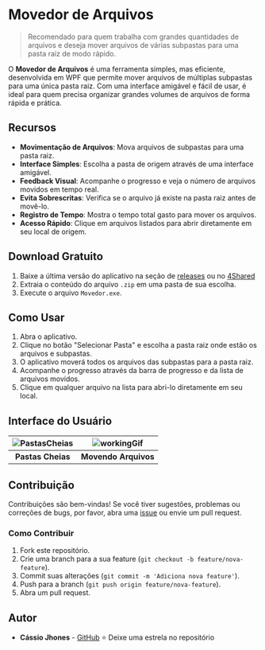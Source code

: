 # Movedor de Arquivos
> Recomendado para quem trabalha com grandes quantidades de arquivos e deseja mover arquivos de várias subpastas para uma pasta raiz de modo rápido.

O **Movedor de Arquivos** é uma ferramenta simples, mas eficiente, desenvolvida em WPF que permite mover arquivos de múltiplas subpastas para uma única pasta raiz. Com uma interface amigável e fácil de usar, é ideal para quem precisa organizar grandes volumes de arquivos de forma rápida e prática.

## Recursos

- **Movimentação de Arquivos**: Mova arquivos de subpastas para uma pasta raiz.
- **Interface Simples**: Escolha a pasta de origem através de uma interface amigável.
- **Feedback Visual**: Acompanhe o progresso e veja o número de arquivos movidos em tempo real.
- **Evita Sobrescritas**: Verifica se o arquivo já existe na pasta raiz antes de movê-lo.
- **Registro de Tempo**: Mostra o tempo total gasto para mover os arquivos.
- **Acesso Rápido**: Clique em arquivos listados para abrir diretamente em seu local de origem.

## Download Gratuito

1. Baixe a última versão do aplicativo na seção de [releases](https://github.com/CassioJhones/Movedor/releases) ou no [4Shared](https://www.4shared.com/file/Fr8awKdYjq/Movedor.html)
2. Extraia o conteúdo do arquivo `.zip` em uma pasta de sua escolha.
3. Execute o arquivo `Movedor.exe`.

## Como Usar

1. Abra o aplicativo.
2. Clique no botão "Selecionar Pasta" e escolha a pasta raiz onde estão os arquivos e subpastas.
3. O aplicativo moverá todos os arquivos das subpastas para a pasta raiz.
4. Acompanhe o progresso através da barra de progresso e da lista de arquivos movidos.
5. Clique em qualquer arquivo na lista para abri-lo diretamente em seu local.

## Interface do Usuário

| ![PastasCheias](https://github.com/user-attachments/assets/8df3d8d1-4761-416b-b9a1-82e7cbec45bc) | ![workingGif](https://github.com/user-attachments/assets/9704df56-1735-4646-8496-959620ca8e28) |
|:---:|:---:|
| **Pastas Cheias** | **Movendo Arquivos** |


## Contribuição

Contribuições são bem-vindas! Se você tiver sugestões, problemas ou correções de bugs, por favor, abra uma [issue](https://github.com/CassioJhones/Movedor/issues) ou envie um pull request.

### Como Contribuir

1. Fork este repositório.
2. Crie uma branch para a sua feature (`git checkout -b feature/nova-feature`).
3. Commit suas alterações (`git commit -m 'Adiciona nova feature'`).
4. Push para a branch (`git push origin feature/nova-feature`).
5. Abra um pull request.


## Autor

- **Cássio Jhones** - [GitHub](https://github.com/CassioJhones)
⭐ Deixe uma estrela no repositório 


